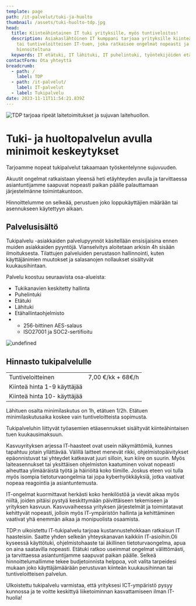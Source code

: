 ```yaml
---
template: page
path: /it-palvelut/tuki-ja-huolto
thumbnail: /assets/tuki-huolto-tdp.jpg
head:
  title: Kiinteähintainen IT tuki yrityksille, myös tuntiveloitus!
  description: Asiakaslähtöinen IT kumppani tarjoaa yrityksille kiinteähintaisen
    tai tuntiveloitteisen IT-tuen, joka ratkaisee ongelmat nopeasti ja selkeästi
    hinnoiteltuna
  keywords: IT etätuki, IT lähituki, IT puhelintuki, työntekijöiden etätuki
contactForm: Ota yhteyttä
breadcrumb:
  - path: /
    label: TDP
  - path: /it-palvelut/
    label: IT-palvelut
  - label: Tukipalvelu
date: 2023-11-11T11:54:21.839Z
---
```

![TDP tarjoaa ripeät laitetoimitukset ja sujuvan laitehuollon.](/assets/tuki-huolto-tdp.jpg)

# Tuki- ja huoltopalvelun avulla minimoit keskeytykset

Tarjoamme nopeat tukipalvelut takaamaan työskentelynne sujuvuuden.

Akuutit ongelmat ratkaistaan yleensä heti etäyhteyden avulla ja tarvittaessa asiantuntijamme saapuvat nopeasti paikan päälle palauttamaan järjestelmänne toimintakuntoon.

Hinnoittelumme on selkeää, perustuen joko loppukäyttäjien määrään tai asennukseen käytettyyn aikaan.

## Palvelusisältö

Tukipalvelu -asiakkaiden palvelupyynnöt käsitellään ensisijaisina ennen muiden asiakkaiden pyyntöjä. Vianselvitys aloitetaan arkisin 4h sisään ilmoituksesta. Tilattujen palveluiden perustason hallinnointi, kuten käyttäjänimien muutokset ja salasanojen nollaukset sisältyvät kuukausihintaan.

Palvelu koostuu seuraavista osa-alueista:

* Tukikanavien keskitetty hallinta
* Puhelintuki
* Etätuki
* Lähituki
* Etähallintaohjelmisto 
* * 256-bittinen AES-salaus
  * ISO27001 ja SOC2-sertifioitu


<HeroBlock bgColor="brand" imageAlign="right">

<div className="HeroBlockImage">

![undefined](/assets/tdp-hinnasto.jpg)

</div>

<div className="HeroBlockContent">

## H﻿innasto tukipalvelulle

|                             |                   |
| --------------------------- | ----------------- |
| Tuntiveloitteinen           | 7,00 €/kk + 68€/h |
| Kiinteä hinta 1-9 käyttäjää | <DisplayVariable variableKey="tukipalvelut-9-ihmistä" bold={false} />        |
| Kiinteä hinta 10- käyttäjää | <DisplayVariable variableKey="tukipalvelut-10-ihmistä" bold={false} />       |

L﻿ähituen osalta minimilaskutus on 1h, etätuen 1/2h. Etätuen minimilaskutusaika koskee vain tuntiveloitteista sopimusta.





Tukipalveluhin liittyvät työasemien etäasennukset sisältyvät kiinteähintaisen tuen kuukausimaksuun.

Kasvuyrityksen arjessa IT-haasteet ovat usein näkymättömiä, kunnes tapahtuu jotain yllättävää. Välillä laitteet menevät rikki, ohjelmistopäivitykset epäonnistuvat tai yhteydet katkeavat juuri silloin, kun kiire on suurin. Myös laiteasennukset tai yksittäisen ohjelmiston kaatuminen voivat nopeasti aiheuttaa ylimääräistä työtä ja häiriöitä koko tiimille. Joskus eteen voi tulla myös isompia tietoturvaongelmia tai jopa kyberhyökkäyksiä, jotka vaativat nopeaa reagointia ja asiantuntemusta.


IT-ongelmat kuormittavat herkästi koko henkilöstöä ja vievät aikaa myös niiltä, joiden pitäisi pystyä keskittymään päivittäiseen tekemiseen ja yrityksen kasvuun. Kasvuvaiheessa yrityksen järjestelmät ja toimintatavat kehittyvät nopeasti, jolloin myös IT-ympäristön hallinta ja kehittäminen vaativat yhä enemmän aikaa ja monipuolista osaamista.


TDP:n ulkoistettu IT-tukipalvelu tarjoaa kustannustehokkaan ratkaisun IT haasteisiin. Saatte yhden selkeän yhteyskanavan kaikkiin IT-asioihin.Oli kyseessä käyttötuki,  ohjelmistohaaste tai äkillinen tietoturvaongelma, apua on aina saatavilla nopeasti. Etätuki ratkoo useimmat ongelmat välittömästi, ja tarvittaessa asiantuntijamme saapuvat paikan päälle. Selkeä hinnoittelumallimme tekee budjetoinnista helppoa, voit valita tarpeidesi mukaan joko käyttäjämäärään perustuvan kiinteän kuukausihinnan tai tuntiveloitteisen palvelun.


Ulkoistettu tukipalvelu varmistaa, että yrityksesi ICT-ympäristö pysyy kunnossa ja
te voitte keskittyä liiketoiminnan kasvattamiseen ilman IT-huolia!

</div>

</HeroBlock>